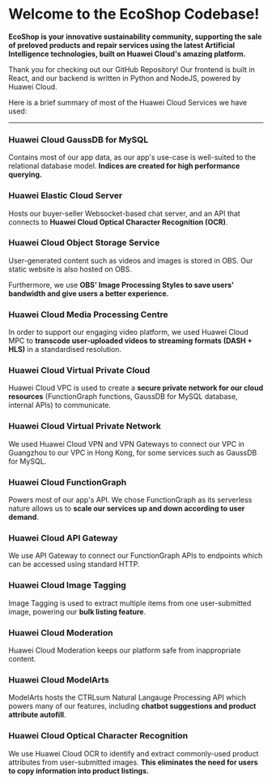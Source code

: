 # Welcome to the EcoShop Codebase!

**EcoShop is your innovative sustainability community, supporting the sale of preloved products and repair services using the latest Artificial Intelligence technologies, built on Huawei Cloud's amazing platform.**

Thank you for checking out our GitHub Repository! Our frontend is built in React, and our backend is written in Python and NodeJS, powered by Huawei Cloud.

Here is a brief summary of most of the Huawei Cloud Services we have used:

---

### **Huawei Cloud GaussDB for MySQL**

Contains most of our app data, as our app's use-case is well-suited to the relational database model. **Indices are created for high performance querying.**

### **Huawei Elastic Cloud Server**

Hosts our buyer-seller Websocket-based chat server, and an API that connects to **Huawei Cloud Optical Character Recognition (OCR)**.

### **Huawei Cloud Object Storage Service**

User-generated content such as videos and images is stored in OBS. Our static website is also hosted on OBS.

Furthermore, we use **OBS' Image Processing Styles to save users' bandwidth and give users a better experience.**

### **Huawei Cloud Media Processing Centre**

In order to support our engaging video platform, we used Huawei Cloud MPC to **transcode user-uploaded videos to streaming formats (DASH + HLS)** in a standardised resolution.

### **Huawei Cloud Virtual Private Cloud**

Huawei Cloud VPC is used to create a **secure private network for our cloud resources** (FunctionGraph functions, GaussDB for MySQL database, internal APIs) to communicate.

### **Huawei Cloud Virtual Private Network**

We used Huawei Cloud VPN and VPN Gateways to connect our VPC in Guangzhou to our VPC in Hong Kong, for some services such as GaussDB for MySQL.

### **Huawei Cloud FunctionGraph**

Powers most of our app's API. We chose FunctionGraph as its serverless nature allows us to **scale our services up and down according to user demand**.

### **Huawei Cloud API Gateway**

We use API Gateway to connect our FunctionGraph APIs to endpoints which can be accessed using standard HTTP.

### **Huawei Cloud Image Tagging**

Image Tagging is used to extract multiple items from one user-submitted image, powering our **bulk listing feature**.

### **Huawei Cloud Moderation**

Huawei Cloud Moderation keeps our platform safe from inappropriate content.

### **Huawei Cloud ModelArts**

ModelArts hosts the CTRLsum Natural Langauge Processing API which powers many of our features, including **chatbot suggestions and product attribute autofill**.

### **Huawei Cloud Optical Character Recognition**

We use Huawei Cloud OCR to identify and extract commonly-used product attributes from user-submitted images. **This eliminates the need for users to copy information into product listings.**